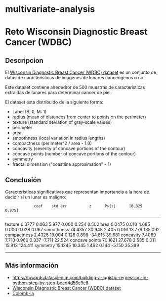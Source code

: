 # multivariate-analysis

# Reto Wisconsin Diagnostic Breast Cancer (WDBC)

## Descripcion

El [Wisconsin Diagnostic Breast Cancer (WDBC) dataset](http://archive.ics.uci.edu/ml/datasets/Breast+Cancer+Wisconsin+%28Diagnostic%29) es un conjunto de datos de características de imagenes de lunares cancerigenos o no.

Este dataset contiene alrededror de 500 muestras de características extraidas de lunares para determinar cancer de piel. 

El dataset esta distribuido de la siguiente forma:

* Label (B: 0, M: 1)
* radius (mean of distances from center to points on the perimeter)
* texture (standard deviation of gray-scale values)
* perimeter
* area
* smoothness (local variation in radius lengths)
* compactness (perimeter^2 / area - 1.0)
* concavity (severity of concave portions of the contour)
* concave points (number of concave portions of the contour)
* symmetry 
* fractal dimension ("coastline approximation" - 1)

## Conclusión

Caracteristicas significativas que representan importancia a la hora de decidir si un lunar es maligno:

                 coef    std err          z      P>|z|      [0.025      0.975]
------------------------------------------------------------------------------
texture          0.3777      0.063      5.977      0.000       0.254       0.502
area             0.0475      0.010      4.685      0.000       0.028       0.067
smoothness       74.4357     30.948      2.405      0.016      13.779     135.092
compactness      2.4326     19.004      0.128      0.898     -34.815      39.681
concavity        7.4069      7.713      0.960      0.337      -7.711      22.524
concave points   70.1621     27.678      2.535      0.011      15.913     124.411
symmetry         15.1245     10.345      1.462      0.144      -5.150      35.399

___

## Más información

* https://towardsdatascience.com/building-a-logistic-regression-in-python-step-by-step-becd4d56c9c8
* [Wisconsin Diagnostic Breast Cancer (WDBC) dataset](http://archive.ics.uci.edu/ml/datasets/Breast+Cancer+Wisconsin+%28Diagnostic%29)
* [Colomb-ia](https://github.com/jcvasquezc/supervised-cancer)